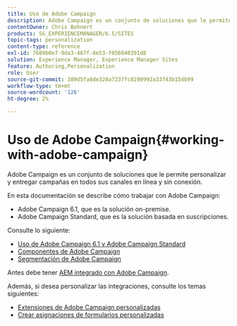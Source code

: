 ```yaml
---
title: Uso de Adobe Campaign
description: Adobe Campaign es un conjunto de soluciones que le permite personalizar y entregar campañas en todos sus canales en línea y sin conexión.
contentOwner: Chris Bohnert
products: SG_EXPERIENCEMANAGER/6.5/SITES
topic-tags: personalization
content-type: reference
exl-id: 7689b0e7-9da3-467f-8e53-f056040391d8
solution: Experience Manager, Experience Manager Sites
feature: Authoring,Personalization
role: User
source-git-commit: 389d5fa8de320a7237fc8290992a33743b15db99
workflow-type: tm+mt
source-wordcount: '126'
ht-degree: 2%

---
```


# Uso de Adobe Campaign{#working-with-adobe-campaign}

Adobe Campaign es un conjunto de soluciones que le permite personalizar y entregar campañas en todos sus canales en línea y sin conexión.

En esta documentación se describe cómo trabajar con Adobe Campaign:

* Adobe Campaign 6.1, que es la solución on-premise.
* Adobe Campaign Standard, que es la solución basada en suscripciones.

Consulte lo siguiente:

* [Uso de Adobe Campaign 6.1 y Adobe Campaign Standard](/help/sites-classic-ui-authoring/classic-personalization-ac-campaign.md)
* [Componentes de Adobe Campaign](/help/sites-classic-ui-authoring/classic-personalization-ac-components.md)
* [Segmentación de Adobe Campaign](/help/sites-classic-ui-authoring/classic-personalization-ac-target.md)

Antes debe tener [AEM integrado con Adobe Campaign](/help/sites-administering/campaign.md).

Además, si desea personalizar las integraciones, consulte los temas siguientes:

* [Extensiones de Adobe Campaign personalizadas](/help/sites-developing/extending-campaign-extensions.md)
* [Crear asignaciones de formularios personalizadas](/help/sites-developing/extending-campaign-form-mapping.md)
